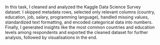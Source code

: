 In this task, I cleaned and analyzed the Kaggle Data Science Survey dataset. I skipped metadata rows, selected only relevant columns (country, education, job, salary, programming language), handled missing values, standardized text formatting, and encoded categorical data into numbers. Finally, I generated insights like the most common countries and education levels among respondents and exported the cleaned dataset for further analysis, followed by visualisations in the end.

